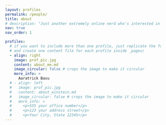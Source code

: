 ```yaml
---
layout: profiles
permalink: /people/
title: about
# description: "Just another extremely online nerd who's interested in math, physics, computer science and anime."
nav: true
nav_order: 1

profiles:
  # if you want to include more than one profile, just replicate the following block
  # and create one content file for each profile inside _pages/
  - align: right
    image: prof_pic.jpg
    content: about_me.md
    image_circular: false # crops the image to make it circular
    more_info: >
      Aaratrick Basu
  # - align: left
  #   image: prof_pic.jpg
  #   content: about_einstein.md
  #   image_circular: false # crops the image to make it circular
  #   more_info: >
  #     <p>555 your office number</p>
  #     <p>123 your address street</p>
  #     <p>Your City, State 12345</p>
---
```

